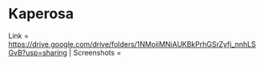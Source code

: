 # Kaperosa

Link = https://drive.google.com/drive/folders/1NMoiiMNiAUKBkPrhGSrZyfj_nnhLSGvB?usp=sharing | Screenshots = 